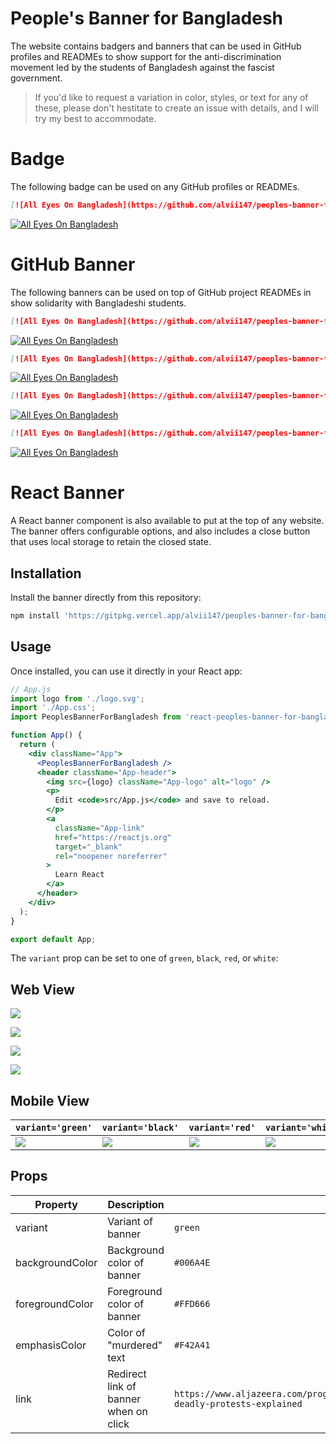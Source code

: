 # People's Banner for Bangladesh

The website contains badgers and banners that can be used in GitHub profiles and READMEs to show support for the anti-discrimination movement led by the students of Bangladesh against the fascist government.

> If you'd like to request a variation in color, styles, or text for any of these, please don't hestitate to create an issue with details, and I will try my best to accommodate.

# Badge

The following badge can be used on any GitHub profiles or READMEs.

```md
[![All Eyes On Bangladesh](https://github.com/alvii147/peoples-banner-for-bangladesh/blob/main/badges/all-eyes-on-bangladesh-badge.svg)](https://www.aljazeera.com/program/newsfeed/2024/7/24/bangladeshs-deadly-protests-explained)
```

[![All Eyes On Bangladesh](https://github.com/alvii147/peoples-banner-for-bangladesh/blob/main/badges/all-eyes-on-bangladesh-badge.svg)](https://www.aljazeera.com/program/newsfeed/2024/7/24/bangladeshs-deadly-protests-explained)

# GitHub Banner

The following banners can be used on top of GitHub project READMEs in show solidarity with Bangladeshi students.

```md
[![All Eyes On Bangladesh](https://github.com/alvii147/peoples-banner-for-bangladesh/blob/main/github/banner-black.svg)](https://www.aljazeera.com/program/newsfeed/2024/7/24/bangladeshs-deadly-protests-explained)
```

[![All Eyes On Bangladesh](https://github.com/alvii147/peoples-banner-for-bangladesh/blob/main/github/banner-black.svg)](https://www.aljazeera.com/program/newsfeed/2024/7/24/bangladeshs-deadly-protests-explained)

```md
[![All Eyes On Bangladesh](https://github.com/alvii147/peoples-banner-for-bangladesh/blob/main/github/banner-green.svg)](https://www.aljazeera.com/program/newsfeed/2024/7/24/bangladeshs-deadly-protests-explained)
```

[![All Eyes On Bangladesh](https://github.com/alvii147/peoples-banner-for-bangladesh/blob/main/github/banner-green.svg)](https://www.aljazeera.com/program/newsfeed/2024/7/24/bangladeshs-deadly-protests-explained)

```md
[![All Eyes On Bangladesh](https://github.com/alvii147/peoples-banner-for-bangladesh/blob/main/github/banner-red.svg)](https://www.aljazeera.com/program/newsfeed/2024/7/24/bangladeshs-deadly-protests-explained)
```

[![All Eyes On Bangladesh](https://github.com/alvii147/peoples-banner-for-bangladesh/blob/main/github/banner-red.svg)](https://www.aljazeera.com/program/newsfeed/2024/7/24/bangladeshs-deadly-protests-explained)

```md
[![All Eyes On Bangladesh](https://github.com/alvii147/peoples-banner-for-bangladesh/blob/main/github/banner-white.svg)](https://www.aljazeera.com/program/newsfeed/2024/7/24/bangladeshs-deadly-protests-explained)
```

[![All Eyes On Bangladesh](https://github.com/alvii147/peoples-banner-for-bangladesh/blob/main/github/banner-white.svg)](https://www.aljazeera.com/program/newsfeed/2024/7/24/bangladeshs-deadly-protests-explained)

# React Banner

A React banner component is also available to put at the top of any website. The banner offers configurable options, and also includes a close button that uses local storage to retain the closed state.

## Installation

Install the banner directly from this repository:

```bash
npm install 'https://gitpkg.vercel.app/alvii147/peoples-banner-for-bangladesh/react/react-peoples-banner-for-bangladesh?main'
```

## Usage

Once installed, you can use it directly in your React app:

```jsx
// App.js
import logo from './logo.svg';
import './App.css';
import PeoplesBannerForBangladesh from 'react-peoples-banner-for-bangladesh';

function App() {
  return (
    <div className="App">
      <PeoplesBannerForBangladesh />
      <header className="App-header">
        <img src={logo} className="App-logo" alt="logo" />
        <p>
          Edit <code>src/App.js</code> and save to reload.
        </p>
        <a
          className="App-link"
          href="https://reactjs.org"
          target="_blank"
          rel="noopener noreferrer"
        >
          Learn React
        </a>
      </header>
    </div>
  );
}

export default App;
```

The `variant` prop can be set to one of `green`, `black`, `red`, or `white`:

## Web View

![](docs/react-web-screenshot-green.png)

![](docs/react-web-screenshot-black.png)

![](docs/react-web-screenshot-red.png)

![](docs/react-web-screenshot-white.png)

## Mobile View

`variant='green'` | `variant='black'` | `variant='red'` | `variant='white'`
--- | --- | --- | ---
![](docs/react-mobile-screenshot-green.png) | ![](docs/react-mobile-screenshot-black.png) | ![](docs/react-mobile-screenshot-red.png) | ![](docs/react-mobile-screenshot-white.png)

## Props

Property | Description | Type | Default
--- | --- | --- | ---
variant | Variant of banner | `green`
backgroundColor | Background color of banner | `#006A4E`
foregroundColor | Foreground color of banner | `#FFD666`
emphasisColor | Color of "murdered" text | `#F42A41`
link | Redirect link of banner when on click | `https://www.aljazeera.com/program/newsfeed/2024/7/24/bangladeshs-deadly-protests-explained`
